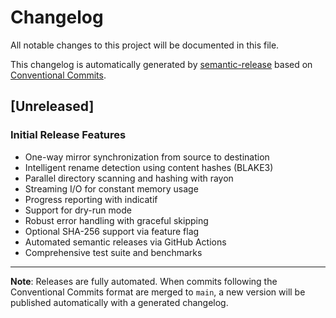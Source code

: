 # Changelog

All notable changes to this project will be documented in this file.

This changelog is automatically generated by [semantic-release](https://github.com/semantic-release/semantic-release) based on [Conventional Commits](https://www.conventionalcommits.org/).

## [Unreleased]

### Initial Release Features

- One-way mirror synchronization from source to destination
- Intelligent rename detection using content hashes (BLAKE3)
- Parallel directory scanning and hashing with rayon
- Streaming I/O for constant memory usage
- Progress reporting with indicatif
- Support for dry-run mode
- Robust error handling with graceful skipping
- Optional SHA-256 support via feature flag
- Automated semantic releases via GitHub Actions
- Comprehensive test suite and benchmarks

---

**Note**: Releases are fully automated. When commits following the Conventional Commits format are merged to `main`, a new version will be published automatically with a generated changelog.